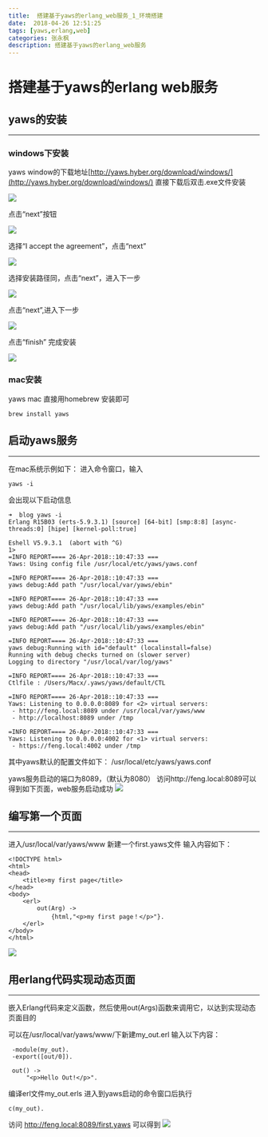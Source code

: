 ```yaml
---
title:  搭建基于yaws的erlang_web服务_1_环境搭建
date:  2018-04-26 12:51:25
tags: [yaws,erlang,web]
categories: 张永枫
description: 搭建基于yaws的erlang_web服务
---
```


# 搭建基于yaws的erlang web服务
## yaws的安装

---
### windows下安装

yaws window的下载地址[http://yaws.hyber.org/download/windows/](http://yaws.hyber.org/download/windows/)
直接下载后双击.exe文件安装

![](/img/zyf_img/Snip20180426_1.png)

点击“next”按钮

![](/img/zyf_img/Snip20180426_2.png)

选择“I accept the agreement”，点击“next”

![](/img/zyf_img/Snip20180426_3.png)

选择安装路径同，点击“next”，进入下一步

![](/img/zyf_img/Snip20180426_4.png)

点击“next”,进入下一步

![](/img/zyf_img/Snip20180426_5.png)

点击“finish” 完成安装

![](/img/zyf_img/Snip20180426_6.png)

### mac安装

yaws mac 直接用homebrew 安装即可

```
brew install yaws
```

## 启动yaws服务

---

在mac系统示例如下：
进入命令窗口，输入
```
yaws -i 
```

会出现以下启动信息

```
➜  blog yaws -i 
Erlang R15B03 (erts-5.9.3.1) [source] [64-bit] [smp:8:8] [async-threads:0] [hipe] [kernel-poll:true]

Eshell V5.9.3.1  (abort with ^G)
1> 
=INFO REPORT==== 26-Apr-2018::10:47:33 ===
Yaws: Using config file /usr/local/etc/yaws/yaws.conf

=INFO REPORT==== 26-Apr-2018::10:47:33 ===
yaws debug:Add path "/usr/local/var/yaws/ebin"

=INFO REPORT==== 26-Apr-2018::10:47:33 ===
yaws debug:Add path "/usr/local/lib/yaws/examples/ebin"

=INFO REPORT==== 26-Apr-2018::10:47:33 ===
yaws debug:Add path "/usr/local/lib/yaws/examples/ebin"

=INFO REPORT==== 26-Apr-2018::10:47:33 ===
yaws debug:Running with id="default" (localinstall=false) 
Running with debug checks turned on (slower server) 
Logging to directory "/usr/local/var/log/yaws"

=INFO REPORT==== 26-Apr-2018::10:47:33 ===
Ctlfile : /Users/Macx/.yaws/yaws/default/CTL

=INFO REPORT==== 26-Apr-2018::10:47:33 ===
Yaws: Listening to 0.0.0.0:8089 for <2> virtual servers:
 - http://feng.local:8089 under /usr/local/var/yaws/www
 - http://localhost:8089 under /tmp

=INFO REPORT==== 26-Apr-2018::10:47:33 ===
Yaws: Listening to 0.0.0.0:4002 for <1> virtual servers:
 - https://feng.local:4002 under /tmp
```

其中yaws默认的配置文件如下：
/usr/local/etc/yaws/yaws.conf

yaws服务启动的端口为8089，（默认为8080）
访问http://feng.local:8089可以得到如下页面，web服务启动成功
![](/img/zyf_img/Snip20180426_9.png)

## 编写第一个页面
---
进入/usr/local/var/yaws/www
新建一个first.yaws文件
输入内容如下：

```
<!DOCTYPE html>  
<html>  
<head>  
    <title>my first page</title>  
</head>  
<body>  
    <erl>  
        out(Arg) ->  
            {html,"<p>my first page！</p>"}.  
    </erl>  
</body>  
</html>  
```

![](/img/zyf_img/Snip20180426_11.png)

## 用erlang代码实现动态页面
---
<erl></erl>嵌入Erlang代码来定义函数，然后使用out(Args)函数来调用它，以达到实现动态页面目的

可以在/usr/local/var/yaws/www/下新建my_out.erl
输入以下内容：

```
 -module(my_out).  
 -export([out/0]).  
   
 out() ->  
     "<p>Hello Out!</p>".  
```
编译erl文件my_out.erls
进入到yaws启动的命令窗口后执行

```
c(my_out).
```
访问 http://feng.local:8089/first.yaws 可以得到
![](/img/zyf_img/Snip20180426_12.png)






